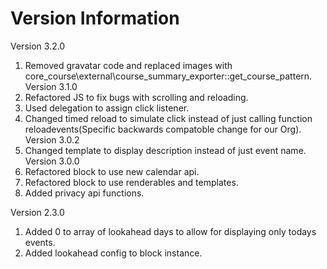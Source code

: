 Version Information
===================
Version 3.2.0
  1. Removed gravatar code and replaced images with core_course\external\course_summary_exporter::get_course_pattern.
Version 3.1.0
  1. Refactored JS to fix bugs with scrolling and reloading.
  2. Used delegation to assign click listener.
  3. Changed timed reload to simulate click instead of just calling function reloadevents(Specific backwards compatoble change for our Org).
Version 3.0.2 
  1. Changed template to display description instead of just event name.
Version 3.0.0 
  1. Refactored block to use new calendar api.
  2. Refactored block to use renderables and templates.
  3. Added privacy api functions.

Version 2.3.0 
  1. Added 0 to array of lookahead days to allow for displaying only todays events.
  2. Added lookahead config to block instance.
